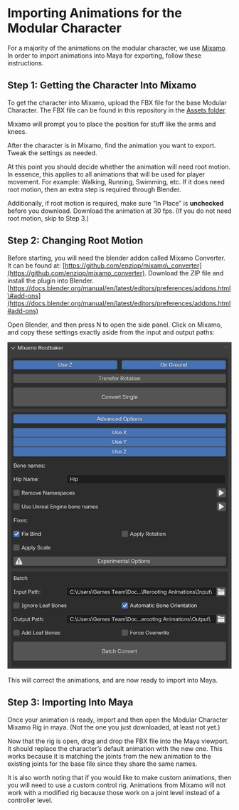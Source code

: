 # Importing Animations for the Modular Character

For a majority of the animations on the modular character, we use [Mixamo](https://www.mixamo.com/#/). In order to import animations into Maya for exporting, follow these instructions.

## Step 1: Getting the Character Into Mixamo

To get the character into Mixamo, upload the FBX file for the base Modular Character. The FBX file can be found in this repository in the [Assets folder](https://github.com/LimbitlessSolutionsInc/BashMinigameResources/Assets).

Mixamo will prompt you to place the position for stuff like the arms and knees. 

After the character is in Mixamo, find the animation you want to export. Tweak the settings as needed.

At this point you should decide whether the animation will need root motion. In essence, this applies to all animations that will be used for player movement. For example: Walking, Running, Swimming, etc. If it does need root motion, then an extra step is required through Blender. 

Additionally, if root motion is required, make sure “In Place” is **unchecked** before you download. Download the animation at 30 fps. (If you do not need root motion, skip to Step 3.)

## 

## Step 2: Changing Root Motion

Before starting, you will need the blender addon called Mixamo Converter.   
It can be found at: [https://github.com/enziop/mixamo\_converter](https://github.com/enziop/mixamo_converter). Download the ZIP file and install the plugin into Blender. [https://docs.blender.org/manual/en/latest/editors/preferences/addons.html\#add-ons](https://docs.blender.org/manual/en/latest/editors/preferences/addons.html#add-ons)

Open Blender, and then press N to open the side panel. Click on Mixamo, and copy these settings exactly aside from the input and output paths:  

![Blender UI](Images/Blender.png)

This will correct the animations, and are now ready to import into Maya.

## Step 3: Importing Into Maya

Once your animation is ready, import and then open the Modular Character Mixamo Rig in maya. (Not the one you just downloaded, at least not yet.)

Now that the rig is open, drag and drop the FBX file into the Maya viewport. It should replace the character’s default animation with the new one. This works because it is matching the joints from the new animation to the existing joints for the base file since they share the same names.

It is also worth noting that if you would like to make custom animations, then you will need to use a custom control rig. Animations from Mixamo will not work with a modified rig because those work on a joint level instead of a controller level.
